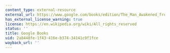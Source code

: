 ```yaml
---
content_type: external-resource
external_url: https://www.google.com/books/edition/The_Man_Awakened_from_Dreams/Mgr_cD_Y9zcC?hl=en&gbpv=1
has_external_license_warning: true
license: https://en.wikipedia.org/wiki/All_rights_reserved
status: ''
title: Google Books
uid: 2a8448fe-1f43-416e-b374-34141c9f1fce
wayback_url: ''
---
```

